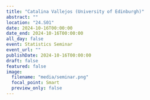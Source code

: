```yaml
---
title: "Catalina Vallejos (University of Edinburgh)"
abstract: ""
location: "24.S01"
date: 2024-10-16T00:00:00
date_end: 2024-10-16T00:00:00
all_day: false
event: Statistics Seminar
event_url: ""
publishDate: 2024-10-16T00:00:00
draft: false
featured: false
image:
  filename: "media/seminar.png"
  focal_point: Smart
  preview_only: false
---
```

